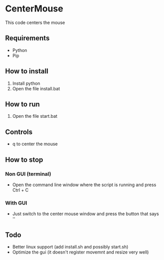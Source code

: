 # CenterMouse
This code centers the mouse
## Requirements
- Python
- Pip
## How to install
1. Install python
2. Open the file install.bat
## How to run
1. Open the file start.bat
## Controls
- q to center the mouse
## How to stop
### Non GUI (terminal)
- Open the command line window where the script is running and press Ctrl + C
### With GUI
- Just switch to the center mouse window and press the button that says ''
## Todo
- Better linux support (add install.sh and possibly start.sh)
- Optimize the gui (it doesn't register movemnt and resize very well)
